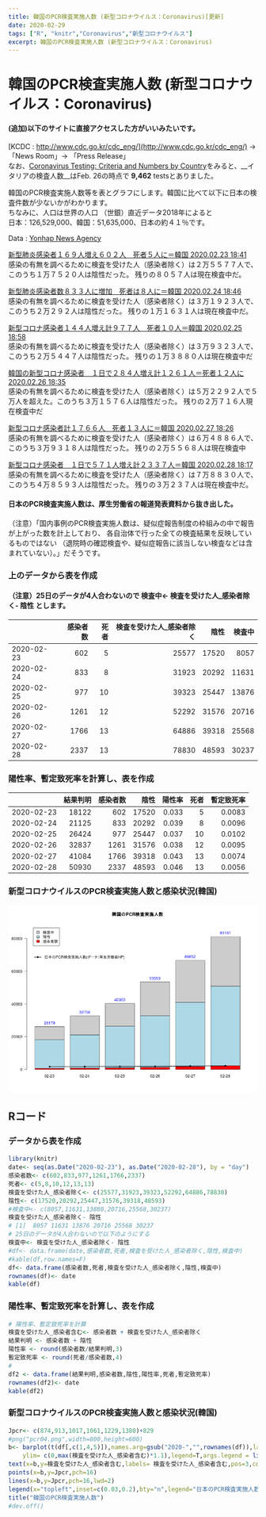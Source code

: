 ```yaml
---
title: 韓国のPCR検査実施人数 (新型コロナウイルス：Coronavirus)[更新]
date: 2020-02-29
tags: ["R", "knitr","Coronavirus","新型コロナウイルス"]
excerpt: 韓国のPCR検査実施人数 (新型コロナウイルス：Coronavirus)
---
```


# 韓国のPCR検査実施人数 (新型コロナウイルス：Coronavirus) 

#### (追加)以下のサイトに直接アクセスした方がいいみたいです。    
[KCDC : http://www.cdc.go.kr/cdc_eng/](http://www.cdc.go.kr/cdc_eng/) ->「News Room」-> 「Press Release」  
なお、[Coronavirus Testing: Criteria and Numbers by Country](https://www.worldometers.info/coronavirus/covid-19-testing/)をみると、__イタリアの検査人数__はFeb. 26の時点で __9,462__ testsとありました。  

韓国のPCR検査実施人数等を表とグラフにします。韓国に比べて以下に日本の検査件数が少ないかがわかります。  
ちなみに、人口は世界の人口 （世銀）直近データ2018年によると  	
日本：126,529,000、韓国：51,635,000、日本の約４１％です。	
	
Data : [Yonhap News Agency](https://jp.yna.co.kr/index)  

[新型肺炎感染者１６９人増え６０２人　死者５人に＝韓国 2020.02.23 18:41 ](https://jp.yna.co.kr/view/AJP20200223001600882?section=search)  
感染の有無を調べるために検査を受けた人（感染者除く）は２万５５７７人で、このうち１万７５２０人は陰性だった。
残りの８０５７人は現在検査中だ。

[新型肺炎感染者数８３３人に増加　死者は８人に＝韓国 2020.02.24 18:46 ](https://jp.yna.co.kr/view/AJP20200224004400882?section=search)  
感染の有無を調べるために検査を受けた人（感染者除く）は３万１９２３人で、このうち２万２９２人は陰性だった。
残りの１万１６３１人は現在検査中だ。

[新型コロナ感染者１４４人増え計９７７人　死者１０人＝韓国 2020.02.25 18:58 ](https://jp.yna.co.kr/view/AJP20200225005400882?section=search)  
感染の有無を調べるために検査を受けた人（感染者除く）は３万９３２３人で、このうち２万５４４７人は陰性だった。
残りの１万３８８０人は現在検査中だ

[韓国の新型コロナ感染者　１日で２８４人増え計１２６１人＝死者１２人に 2020.02.26 18:35 ](https://jp.yna.co.kr/view/AJP20200226005100882?section=search)  
感染の有無を調べるために検査を受けた人（感染者除く）は５万２２９２人で５万人を超えた。このうち３万１５７６人は陰性だった。
残りの２万７１６人現在検査中だ

[新型コロナ感染者計１７６６人　死者１３人に＝韓国 2020.02.27 18:26](https://jp.yna.co.kr/view/AJP20200227004600882?section=search)  
感染の有無を調べるために検査を受けた人（感染者除く）は６万４８８６人で、このうち３万９３１８人は陰性だった。
残りの２万５５６８人は現在検査中

[新型コロナ感染者　１日で５７１人増え計２３３７人＝韓国 2020.02.28 18:17 ](https://jp.yna.co.kr/view/AJP20200228004300882?section=news)  
感染の有無を調べるために検査を受けた人（感染者除く）は７万８８３０人で、このうち４万８５９３人は陰性だった。
残りの３万２３７人は現在検査中だ。

#### 日本のPCR検査実施人数は、厚生労働省の報道発表資料から抜き出した。    
（注意）「国内事例のPCR検査実施人数は、疑似症報告制度の枠組みの中で報告が上がった数を計上しており、
各自治体で行った全ての検査結果を反映しているものではない
（退院時の確認検査や、疑似症報告に該当しない検査などは含まれていない）。」だそうです。


### 上のデータから表を作成

#### （注意）25日のデータが4人合わないので 検査中<- 検査を受けた人_感染者除く- 陰性 とします。


|            | 感染者数 | 死者 | 検査を受けた人_感染者除く |  陰性 | 検査中 |
| :--------- | -------: | ---: | ------------------------: | ----: | -----: |
| 2020-02-23 |      602 |    5 |                     25577 | 17520 |   8057 |
| 2020-02-24 |      833 |    8 |                     31923 | 20292 |  11631 |
| 2020-02-25 |      977 |   10 |                     39323 | 25447 |  13876 |
| 2020-02-26 |     1261 |   12 |                     52292 | 31576 |  20716 |
| 2020-02-27 |     1766 |   13 |                     64886 | 39318 |  25568 |
| 2020-02-28 |     2337 |   13 |                     78830 | 48593 |  30237 |



### 陽性率、暫定致死率を計算し、表を作成

|            | 結果判明 | 感染者数 |  陰性 | 陽性率 | 死者 | 暫定致死率 |
| :--------- | -------: | -------: | ----: | -----: | ---: | ---------: |
| 2020-02-23 |    18122 |      602 | 17520 |  0.033 |    5 |     0.0083 |
| 2020-02-24 |    21125 |      833 | 20292 |  0.039 |    8 |     0.0096 |
| 2020-02-25 |    26424 |      977 | 25447 |  0.037 |   10 |     0.0102 |
| 2020-02-26 |    32837 |     1261 | 31576 |  0.038 |   12 |     0.0095 |
| 2020-02-27 |    41084 |     1766 | 39318 |  0.043 |   13 |     0.0074 |
| 2020-02-28 |    50930 |     2337 | 48593 |  0.046 |   13 |     0.0056 |



### 新型コロナウイルスのPCR検査実施人数と感染状況(韓国)

![pcr04](https://raw.githubusercontent.com/statrstart/statrstart.github.com/master/source/images/pcr04.png)

## Rコード

### データから表を作成

```R
library(knitr)
date<- seq(as.Date("2020-02-23"), as.Date("2020-02-28"), by = "day")
感染者数<- c(602,833,977,1261,1766,2337)
死者<- c(5,8,10,12,13,13)
検査を受けた人_感染者除く<- c(25577,31923,39323,52292,64886,78830)
陰性<- c(17520,20292,25447,31576,39318,48593)
#検査中<- c(8057,11631,13880,20716,25568,30237)
検査を受けた人_感染者除く- 陰性
# [1]  8057 11631 13876 20716 25568 30237
# 25日のデータが4人合わないので以下のようにする
検査中<- 検査を受けた人_感染者除く- 陰性
#df<- data.frame(date,感染者数,死者,検査を受けた人_感染者除く,陰性,検査中)
#kable(df,row.names=F)
df<- data.frame(感染者数,死者,検査を受けた人_感染者除く,陰性,検査中)
rownames(df)<- date
kable(df)
```

### 陽性率、暫定致死率を計算し、表を作成

```R
# 陽性率、暫定致死率を計算
検査を受けた人_感染者含む<- 感染者数 + 検査を受けた人_感染者除く
結果判明 <- 感染者数 + 陰性
陽性率 <- round(感染者数/結果判明,3)
暫定致死率 <- round(死者/感染者数,4)
#
df2 <- data.frame(結果判明,感染者数,陰性,陽性率,死者,暫定致死率)
rownames(df2)<- date
kable(df2)
```

### 新型コロナウイルスのPCR検査実施人数と感染状況(韓国)

```R
Jpcr<- c(874,913,1017,1061,1229,1380)+829
#png("pcr04.png",width=800,height=600)
b<- barplot(t(df[,c(1,4,5)]),names.arg=gsub("2020-","",rownames(df)),las=1,col=c("red","lightblue","gray80"),
	ylim= c(0,max(検査を受けた人_感染者含む)*1.1),legend=T,args.legend = list(x="topleft",inset=c(0.03,0.03)))
text(x=b,y=検査を受けた人_感染者含む,labels= 検査を受けた人_感染者含む,pos=3,col="blue")
points(x=b,y=Jpcr,pch=16)
lines(x=b,y=Jpcr,pch=16,lwd=2)
legend(x="topleft",inset=c(0.03,0.2),bty="n",legend="日本のPCR検査実施人数(データ：厚生労働省HP)",pch=16,lwd=2)
title("韓国のPCR検査実施人数")
#dev.off()
```
